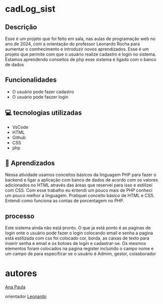 # cadLog_sist

## Descrição
 
 Esse é um projeto que foi feito em sala, nas aulas de programação web no ano de 2024, com a orientação do professor Leonardo Rocha para aumentar o comhecimento e introduzir novos aprendizados. Esse é um projeto que permite com que o usuário realize  cadastro e login no sistema. Estamos aprendendo conseitos de php esse sistema é ligado com o banco de dados
 
 
 
## Funcionalidades
 * O usuário pode fazer cadastro
 * O usuário pode faszer login
 
 
## 💻 tecnologias utilizadas
 
* VsCode
 * HTML
 * Github
 * CSS
* php
 
## 📄 Aprendizados
Nessa atividade usamos conceitos básicos da linguagem PHP para fazer o backend e ligar a aplicação com banco de dados de acordo com os valores adicionados no HTML através das áreas que reservei para isso e estilizei com CSS.
  Com esse trabalho eu entendi um pouco mais de PHP conheci um pouco melhor a linguagem.
Pratiquei conceito básico de HTML e CSS.
Entendi como funciona as contas de porcentagem no PHP.
 
 ## processo
 Este sistema ainda não está pronto. O que ja está ponto é as paginas de login onte o usuário pode fazer o login colocando  email e senha a pagina está estilizada com css foi colocado cor, borda, as caixas de texto para inserir senha e email e os botoes de login e cadastrar-se. Os mesmos elementos foram colocados na pagina register incluindo o campo nome e um campo de para especificar se o usuário é Admim, gestor, colasborador


 
 
 
# autores
 
[Ana Paula](https://github.com/anapaulacd)
 
orientador [Leonardo](https://github.com/LeonardoRochaMarista)